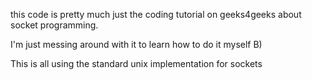 this code is pretty much just the coding tutorial on geeks4geeks about socket programming.

I'm just messing around with it to learn how to do it myself B)

This is all using the standard unix implementation for sockets
